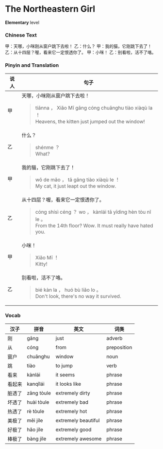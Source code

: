 # The Northeastern Girl
**Elementary** level
### Chinese Text
甲：天哪，小咪刚从窗户跳下去啦！
乙：什么？
甲：我的猫，它刚跳下去了！
乙：从十四层？喔，看来它一定恨透你了。
甲：小咪！
乙：别看啦，活不了咯。

### Pinyin and Translation
|说人|句子|
|----|----|
|甲|天哪，小咪刚从窗户跳下去啦！<blockquote>tiānna ， Xiǎo Mī gāng cóng chuānghu tiào xiàqù la ！<br />Heavens, the kitten just jumped out the window!</blockquote>|
|乙|什么？<blockquote>shénme ？<br />What?</blockquote>|
|甲|我的猫，它刚跳下去了！<blockquote>wǒ de māo ， tā gāng tiào xiàqù le ！<br />My cat, it just leapt out the window.</blockquote>|
|乙|从十四层？喔，看来它一定恨透你了。<blockquote>cóng shísì céng ？ wo ， kànlái tā yīdìng hèn tòu nǐ le 。<br />From the 14th floor? Wow. It must really have hated you.</blockquote>|
|甲|小咪！<blockquote>Xiǎo Mī ！<br />Kitty!</blockquote>|
|乙|别看啦，活不了咯。<blockquote>bié kàn la ， huó bù liǎo lo 。<br />Don't look, there's no way it survived.</blockquote>|
### Vocab
|汉子|拼音|英文|词类|
|----|----|----|----|
|刚|gāng|just|adverb|
|从|cóng|from|preposition|
|窗户|chuānghu|window|noun|
|跳|tiào|to jump|verb|
|看来|kànlái|it seems|phrase|
|看起来|kanqǐlái|it looks like|phrase|
|脏透了|zāng tòule|extremely dirty|phrase|
|坏透了|huài tòule|extremely bad|phrase|
|热透了|rè tòule|extremely hot|phrase|
|美极了|měi jíle|extremely beautiful|phrase|
|好极了|hǎo jíle|extremely good|phrase|
|棒极了|bàng jíle|extremely awesome|phrase|